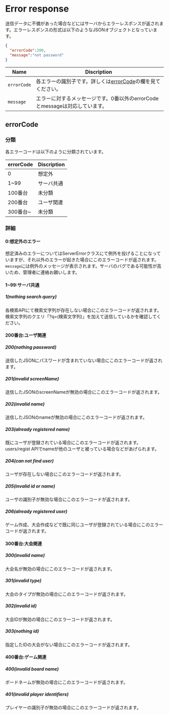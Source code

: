 # Error response

送信データに不備があった場合などにはサーバからエラーレスポンスが返されます。エラーレスポンスの形式は以下のようなJSONオブジェクトとなっています。

```JSON
{
  "errorCode":200,
  "message":"not password"
}
```

|Name|Discription|
|-|-|
|`errorCode` | 各エラーの識別子です。詳しくは[errorCode](#errorCode)の欄を見てください。|
|`message`|エラーに対するメッセージです。0番以外のerrorCodeとmessageは対応しています。|


## errorCode

### 分類
各エラーコードは以下のように分類されています。

|errorCode|Discription|
|-|-|
|0| 想定外|
|1~99|サーバ共通|
|100番台|未分類|
|200番台|ユーザ関連|
|300番台~|未分類|

### 詳細
#### 0:想定外のエラー
想定済みのエラーについてはServerErrorクラスにて例外を投げることになっていますが、それ以外のエラーが起きた場合にこのエラーコードが返されます。
`message`には例外のメッセージが表示されます。サーバのバグである可能性が高いため、管理者に連絡お願いします。

#### 1~99:サーバ共通
##### 1(nothing search query)
各検索APIにて検索文字列が存在しない場合にこのエラーコードが返されます。
検索文字列のクエリ「?q=(検索文字列)」を加えて送信しているかを確認してください。

#### 200番台:ユーザ関連
##### 200(nothing password)
送信したJSONにパスワードが含まれていない場合にこのエラーコードが返されます。

##### 201(invalid screenName)
送信したJSONのscreenNameが無効の場合にこのエラーコードが返されます。

##### 202(invalid name)
送信したJSONのnameが無効の場合にこのエラーコードが返されます。

##### 203(already registered name)
既にユーザが登録されている場合にこのエラーコードが返されます。
users/regist APIでnameが他のユーザと被っている場合などがあげられます。

##### 204(can not find user)
ユーザが存在しない場合にこのエラーコードが返されます。

##### 205(invalid id or name)
ユーザの識別子が無効な場合にこのエラーコードが返されます。

##### 206(already registered user)
ゲーム作成、大会作成などで既に同じユーザが登録されている場合にこのエラーコードが返されます。

#### 300番台:大会関連
##### 300(invalid name)
大会名が無効の場合にこのエラーコードが返されます。

##### 301(invalid type)
大会のタイプが無効の場合にこのエラーコードが返されます。

##### 302(invalid id)
大会IDが無効の場合にこのエラーコードが返されます。

##### 303(nothing id)
指定したIDの大会がない場合にこのエラーコードが返されます。

#### 400番台:ゲーム関連
##### 400(invalid board name)
ボードネームが無効の場合にこのエラーコードが返されます。

##### 401(invalid player identifiers)
プレイヤーの識別子が無効の場合にこのエラーコードが返されます。

